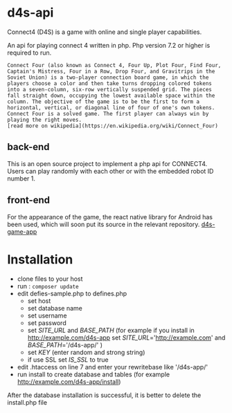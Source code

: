 # d4s-api
Connect4 (D4S) is a game with online and single player capabilities.

An api for playing connect 4 written in php.
Php version 7.2 or higher is required to run.

```
Connect Four (also known as Connect 4, Four Up, Plot Four, Find Four, Captain's Mistress, Four in a Row, Drop Four, and Gravitrips in the Soviet Union) is a two-player connection board game, in which the players choose a color and then take turns dropping colored tokens into a seven-column, six-row vertically suspended grid. The pieces fall straight down, occupying the lowest available space within the column. The objective of the game is to be the first to form a horizontal, vertical, or diagonal line of four of one's own tokens. Connect Four is a solved game. The first player can always win by playing the right moves.
[read more on wikipedia](https://en.wikipedia.org/wiki/Connect_Four)
```

## back-end
This is an open source project to implement a php api for CONNECT4.
Users can play randomly with each other or with the embedded robot ID number 1.

## front-end
For the appearance of the game, the react native library for Android has been used, which will soon put its source in the relevant repository.  [d4s-game-app](https://github.com/rezazx/d4s-game-app)

# Installation

- clone files to your host
- run : ``` composer update ```
- edit defies-sample.php to defines.php
    - set host
    - set database name
    - set username
    - set password
    - set _SITE_URL_ and _BASE_PATH_  (for example if you install in http://example.com/d4s-app set _SITE_URL_='http://example.com' and _BASE_PATH_='/d4s-app/' )
    - set _KEY_ (enter random and strong string)
    - if use SSL set _IS_SSL_ to true
- edit .htaccess on line 7 and enter your rewritebase like '/d4s-app/'
- run install to create database and tables (for example http://example.com/d4s-app/install)

After the database installation is successful, it is better to delete the install.php file

